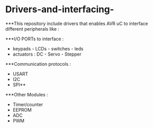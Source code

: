 # Drivers-and-interfacing-
***This repository include drivers that enables AVR uC to interface different peripherals like :

***I/O PORTs to interface :
- keypads - LCDs - switches - leds 
- actuators : DC - Servo - Stepper 

***Communication protocols : 
- USART
- I2C 
- SPI** 

***Other Modules : 
- Timer/counter 
- EEPROM 
- ADC 
- PWM 










